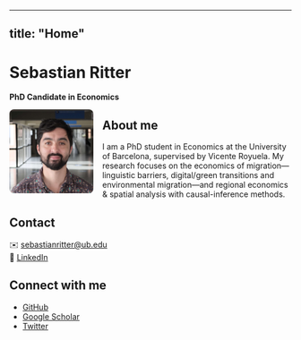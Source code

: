 
---
title: "Home"
---


# Sebastian Ritter  
**PhD Candidate in Economics**

<img
  src="/assets/img/profile.jpg"
  alt="Profile photo"
  style="
    float: left;
    width: 150px;
    height: 150px;
    object-fit: cover;
    border-radius: 8px;
    margin: 0 1rem 1rem 0;
  "
/>

## About me

I am a PhD student in Economics at the University of Barcelona, supervised by Vicente Royuela. My research focuses on the economics of migration—linguistic barriers, digital/green transitions and environmental migration—and regional economics & spatial analysis with causal-inference methods.

## Contact

✉️ [sebastianritter@ub.edu](mailto:sebastianritter@ub.edu)  
🔗 [LinkedIn](https://www.linkedin.com/in/sebastian-ritter-85033b100)

## Connect with me

- [GitHub](https://github.com/sebaritterg)  
- [Google Scholar]()  
- [Twitter]()

